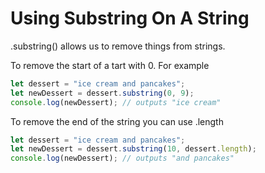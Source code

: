 # Using Substring On A String

.substring() allows us to remove things from strings.

To remove the start of a tart with 0. For example

```js
let dessert = "ice cream and pancakes";
let newDessert = dessert.substring(0, 9);
console.log(newDessert); // outputs "ice cream"
```

To remove the end of the string you can use .length

```js
let dessert = "ice cream and pancakes";
let newDessert = dessert.substring(10, dessert.length);
console.log(newDessert); // outputs "and pancakes"
```
